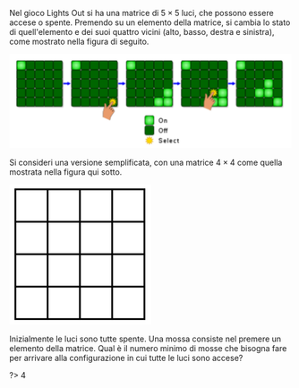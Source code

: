Nel gioco Lights Out si ha una matrice di $5\times 5$ luci, che possono essere accese o spente. Premendo su un
elemento della matrice, si cambia lo stato di quell'elemento e dei suoi quattro vicini (alto, basso, destra e
sinistra), come mostrato nella figura di seguito.

![](es16.png)

Si consideri una versione semplificata, con una matrice $4\times 4$ come quella mostrata nella figura qui sotto.

![](es16b.png)

Inizialmente le luci sono tutte spente. Una mossa consiste nel premere un elemento della matrice. Qual è il
numero minimo di mosse che bisogna fare per arrivare alla configurazione in cui tutte le luci sono accese?

?> 4
